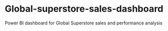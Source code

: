 # Global-superstore-sales-dashboard
Power BI dashboard for Global Superstore sales and performance analysis
